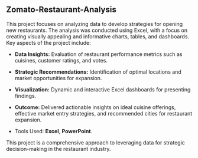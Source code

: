 ## Zomato-Restaurant-Analysis
This project focuses on analyzing data to develop strategies for opening new restaurants. The analysis was conducted using Excel, with a focus on creating visually appealing and informative charts, tables, and dashboards. Key aspects of the project include:

- __Data Insights:__ Evaluation of restaurant performance metrics such as cuisines, customer ratings, and votes.
- __Strategic Recommendations:__ Identification of optimal locations and market opportunities for expansion.
- __Visualization:__ Dynamic and interactive Excel dashboards for presenting findings.
- __Outcome:__ Delivered actionable insights on ideal cuisine offerings, effective market entry strategies, and recommended cities for restaurant expansion.

- Tools Used: __Excel__, __PowerPoint__.
  
This project is a comprehensive approach to leveraging data for strategic decision-making in the restaurant industry.


